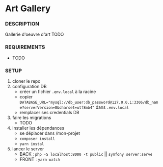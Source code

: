 # Art Gallery

### DESCRIPTION
Gallerie d'oeuvre d'art
TODO

### REQUIREMENTS
- TODO

### SETUP
1. cloner le repo
2. configuration DB
    - créer un fichier `.env.local` à la racine
    - copier `DATABASE_URL="mysql://db_user:db_password@127.0.0.1:3306/db_name?serverVersion=8&charset=utf8mb4"` dans `.env.local`
    - remplacer ses credentials DB
3. faire les migrations
    - TODO
3. installer les dépendances
    - se déplacer dans /mon-projet 
    - `composer install`
    - `yarn instal`
4. lancer le server 
    - BACK : `php -S localhost:8000 -t public` || `symfony server:serve`
    - FRONT : `yarn watch`
